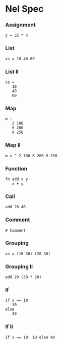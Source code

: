 # Nel Spec


### Assignment

```
y = 32 * x
```

### List

```
xs = 10 40 60
```

### List II

```
xs =
   10
   40
   60
```

### Map

```
m :
   2 100
   6 200
   9 250
```

### Map II

```
m = ^ 2 100 6 200 9 250
```

### Function

```
fn add x y
   x + y
```

### Call

```
add 20 40
```

### Comment

```
# Comment
```

### Grouping

```
xs = (10 30) (20 30)
```

### Grouping II

```
add 20 (30 * 20)
```

### If

```
if x == 10
   10
else
   40
```

### If II

```
if x == 10: 10 else 40
```
